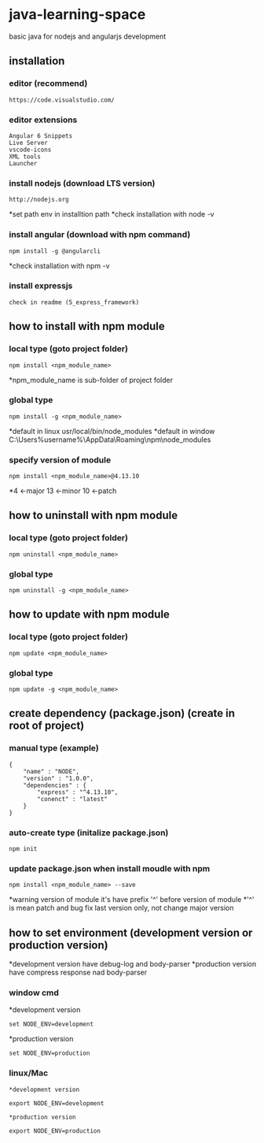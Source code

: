 # java-learning-space
basic java for nodejs and angularjs development

## installation
### editor (recommend)

    https://code.visualstudio.com/

### editor extensions

    Angular 6 Snippets
    Live Server
    vscode-icons
    XML tools
    Launcher

### install nodejs (download LTS version)
   
    http://nodejs.org
    
   *set path env in installtion path
   *check installation with node -v

### install angular (download with npm command)
    
    npm install -g @angularcli
    
   *check installation with npm -v

### install expressjs

    check in readme (5_express_framework)

## how to install with npm module
### local type (goto project folder)

    npm install <npm_module_name>

   *npm_module_name is sub-folder of project folder

### global type 

    npm install -g <npm_module_name>

   *default in linux usr/local/bin/node_modules
   *default in window C:\Users\%username%\AppData\Roaming\npm\node_modules

### specify version of module
    
    npm install <npm_module_name>@4.13.10

   *4 <-major 13 <-minor 10 <-patch

## how to uninstall with npm module
### local type (goto project folder)

    npm uninstall <npm_module_name>

### global type 

    npm uninstall -g <npm_module_name>

## how to update with npm module
### local type (goto project folder)

    npm update <npm_module_name>

### global type 

    npm update -g <npm_module_name>

## create dependency (package.json) (create in root of project)
### manual type (example)

    {
        "name" : "NODE",
        "version" : "1.0.0",
        "dependencies" : {
            "express" : "^4.13.10",
            "conenct" : "latest"
        }
    }

### auto-create type (initalize package.json)
    
    npm init

### update package.json when install moudle with npm

    npm install <npm_module_name> --save

   *warning version of module it's have prefix '^' before version of module
   *'^' is mean patch and bug fix last version only, not change major version

## how to set environment (development version or production version)

   *development version have debug-log and body-parser
   *production version have compress response nad body-parser

### window cmd
    
   *development version

    set NODE_ENV=development

   *production version

    set NODE_ENV=production

### linux/Mac

    *development version

    export NODE_ENV=development

    *production version

    export NODE_ENV=production